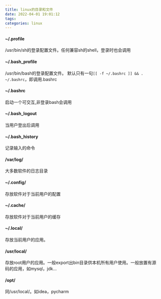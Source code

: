```yaml
---
title: linux的目录和文件
date: 2022-04-01 19:01:12
tags:
categories: linux
---
```


#### ~/.profile

/usr/bin/sh的登录配置文件。任何兼容sh的shell，登录时也会调用

#### ~/.bash_profile

/usr/bin/bash的登录配置文件。
默认只有一句`[[ -f ~/.bashrc ]] && . ~/.bashrc`，即调用.bashrc

#### ~/.bashrc

启动一个可交互,非登录bash会调用

#### ~/.bash_logout

当用户登出后调用

#### ~/.bash_history

记录输入的命令

#### /var/log/

大多数软件的日志目录

#### ~/.config/

存放软件对于当前用户的配置

#### ~/.cache/

存放软件对于当前用户的缓存

#### ~/.local/

存放当前用户的应用。

#### /usr/local/

存放root用户的应用。一般export出bin目录供本机所有用户使用。一般放置有源码的应用，如mysql，jdk...

#### /opt/

同/usr/local/。如idea，pycharm




